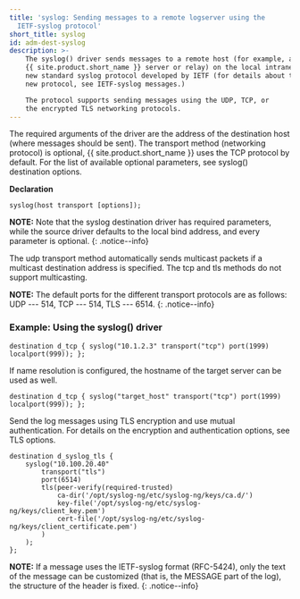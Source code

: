 ```yaml
---
title: 'syslog: Sending messages to a remote logserver using the
  IETF-syslog protocol'
short_title: syslog
id: adm-dest-syslog
description: >-
    The syslog() driver sends messages to a remote host (for example, a
    {{ site.product.short_name }} server or relay) on the local intranet or internet using the
    new standard syslog protocol developed by IETF (for details about the
    new protocol, see IETF-syslog messages.) 

    The protocol supports sending messages using the UDP, TCP, or
    the encrypted TLS networking protocols.
---
```


The required arguments of the driver are the address of the destination
host (where messages should be sent). The transport method (networking
protocol) is optional, {{ site.product.short_name }} uses the TCP protocol by default. For
the list of available optional parameters, see
syslog() destination options.

**Declaration**

```config
syslog(host transport [options]);
```

**NOTE:** Note that the syslog destination driver has required parameters,
while the source driver defaults to the local bind address, and every
parameter is optional.
{: .notice--info}

The udp transport method automatically sends multicast packets if a
multicast destination address is specified. The tcp and tls methods do
not support multicasting.

**NOTE:** The default ports for the different transport protocols are as
follows: UDP --- 514, TCP --- 514, TLS --- 6514.
{: .notice--info}

### Example: Using the syslog() driver

```config
destination d_tcp { syslog("10.1.2.3" transport("tcp") port(1999) localport(999)); };
```

If name resolution is configured, the hostname of the target server can
be used as well.

```config
destination d_tcp { syslog("target_host" transport("tcp") port(1999) localport(999)); };
```

Send the log messages using TLS encryption and use mutual
authentication. For details on the encryption and authentication
options, see TLS options.  

```config
destination d_syslog_tls {
    syslog("10.100.20.40"
        transport("tls")
        port(6514)
        tls(peer-verify(required-trusted)
            ca-dir('/opt/syslog-ng/etc/syslog-ng/keys/ca.d/')
            key-file('/opt/syslog-ng/etc/syslog-ng/keys/client_key.pem')
            cert-file('/opt/syslog-ng/etc/syslog-ng/keys/client_certificate.pem')
        )
    );
};
```

**NOTE:** If a message uses the IETF-syslog format (RFC-5424), only the text
of the message can be customized (that is, the MESSAGE part of the
log), the structure of the header is fixed.
{: .notice--info}
